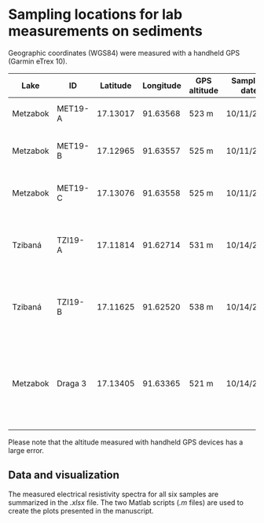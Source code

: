 # Sampling locations for lab measurements on sediments
Geographic coordinates (WGS84) were measured with a handheld GPS (Garmin eTrex 10).

| Lake | ID | Latitude | Longitude | GPS altitude | Sampling date | Tool | Description |
| --- | --- | --- | --- | --- | --- | --- | --- |
| Metzabok | MET19-A | 17.13017 |	91.63568 | 523 m | 10/11/2019 | Spade |Right in the (drained) pond |
| Metzabok | MET19-B | 17.12965 | 91.63557 | 525 m | 10/11/2019 | Spade |Last geophone of SRT line MET19-3 |
| Metzabok | MET19-C | 17.13076 | 91.63558 | 525 m | 10/11/2019 | Spade |First geophone of SRT line MET19-3 |
| Tzibaná | TZI19-A | 17.11814 | 91.62714 | 531 m | 10/14/2019 | Spade |At the shore line close to the first electrode of TZI19-1 |
| Tzibaná | TZI19-B | 17.11625 | 91.62520 | 538 m | 10/14/2019 | Spade |At the small lagune close to the end of TDIP line TZI19-1 |
| Metzabok | Draga 3 | 17.13405 | 91.63365 | 521 m | 10/14/2019 | Ekman grab |Sediment from residual pond (Charco 3) over deepest point of Metzabok |

Please note that the altitude measured with handheld GPS devices has a large error.

## Data and visualization
The measured electrical resistivity spectra for all six samples are summarized in the *.xlsx* file. The two Matlab scripts (*.m* files) are used to create the plots presented in the manuscript. 
